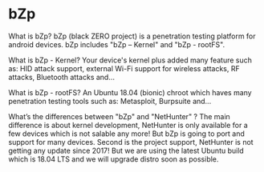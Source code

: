# bZp


What is bZp?
bZp (black ZERO project) is a penetration testing platform for android devices. bZp includes "bZp – Kernel" and "bZp - rootFS". 


What is bZp - Kernel? 
Your device's kernel plus added many feature such as: HID attack support, external Wi-Fi support for wireless attacks, RF attacks, Bluetooth attacks and… 

What is bZp - rootFS? 
An Ubuntu 18.04 (bionic) chroot which haves many penetration testing tools such as: Metasploit, Burpsuite and... 

What’s the differences between "bZp" and "NetHunter" ? 
The main difference is about kernel development, NetHunter is only available for a few devices which is not salable any more! But bZp is going to port and support for many devices. 
Second is the project support, NetHunter is not getting any update since 2017! But we are using the latest Ubuntu build which is 18.04 LTS and we will upgrade distro soon as possible.
